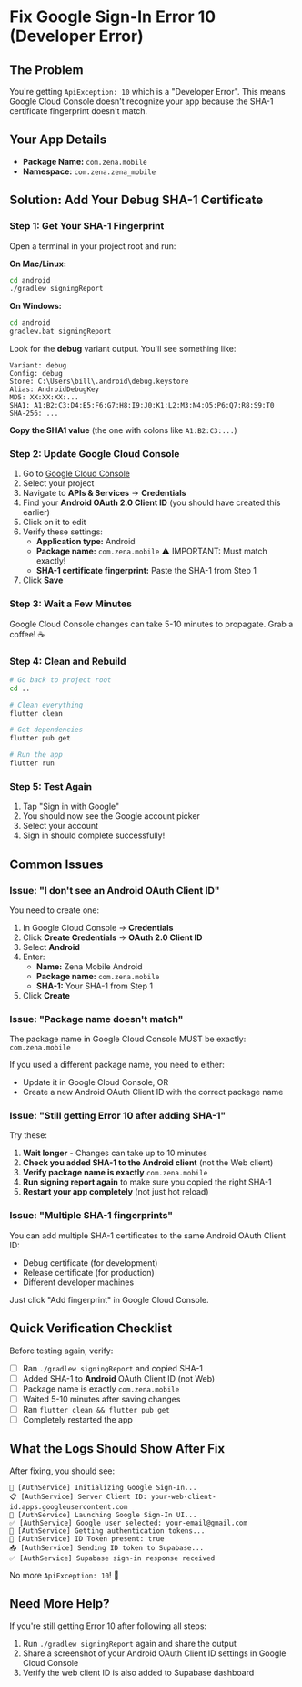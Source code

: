 # Fix Google Sign-In Error 10 (Developer Error)

## The Problem

You're getting `ApiException: 10` which is a "Developer Error". This means Google Cloud Console doesn't recognize your app because the SHA-1 certificate fingerprint doesn't match.

## Your App Details

- **Package Name:** `com.zena.mobile`
- **Namespace:** `com.zena.zena_mobile`

## Solution: Add Your Debug SHA-1 Certificate

### Step 1: Get Your SHA-1 Fingerprint

Open a terminal in your project root and run:

**On Mac/Linux:**
```bash
cd android
./gradlew signingReport
```

**On Windows:**
```bash
cd android
gradlew.bat signingReport
```

Look for the **debug** variant output. You'll see something like:
```
Variant: debug
Config: debug
Store: C:\Users\bill\.android\debug.keystore
Alias: AndroidDebugKey
MD5: XX:XX:XX:...
SHA1: A1:B2:C3:D4:E5:F6:G7:H8:I9:J0:K1:L2:M3:N4:O5:P6:Q7:R8:S9:T0
SHA-256: ...
```

**Copy the SHA1 value** (the one with colons like `A1:B2:C3:...`)

### Step 2: Update Google Cloud Console

1. Go to [Google Cloud Console](https://console.cloud.google.com/)
2. Select your project
3. Navigate to **APIs & Services** → **Credentials**
4. Find your **Android OAuth 2.0 Client ID** (you should have created this earlier)
5. Click on it to edit
6. Verify these settings:
   - **Application type:** Android
   - **Package name:** `com.zena.mobile` ⚠️ IMPORTANT: Must match exactly!
   - **SHA-1 certificate fingerprint:** Paste the SHA-1 from Step 1
7. Click **Save**

### Step 3: Wait a Few Minutes

Google Cloud Console changes can take 5-10 minutes to propagate. Grab a coffee! ☕

### Step 4: Clean and Rebuild

```bash
# Go back to project root
cd ..

# Clean everything
flutter clean

# Get dependencies
flutter pub get

# Run the app
flutter run
```

### Step 5: Test Again

1. Tap "Sign in with Google"
2. You should now see the Google account picker
3. Select your account
4. Sign in should complete successfully!

## Common Issues

### Issue: "I don't see an Android OAuth Client ID"

You need to create one:

1. In Google Cloud Console → **Credentials**
2. Click **Create Credentials** → **OAuth 2.0 Client ID**
3. Select **Android**
4. Enter:
   - **Name:** Zena Mobile Android
   - **Package name:** `com.zena.mobile`
   - **SHA-1:** Your SHA-1 from Step 1
5. Click **Create**

### Issue: "Package name doesn't match"

The package name in Google Cloud Console MUST be exactly: `com.zena.mobile`

If you used a different package name, you need to either:
- Update it in Google Cloud Console, OR
- Create a new Android OAuth Client ID with the correct package name

### Issue: "Still getting Error 10 after adding SHA-1"

Try these:

1. **Wait longer** - Changes can take up to 10 minutes
2. **Check you added SHA-1 to the Android client** (not the Web client)
3. **Verify package name is exactly** `com.zena.mobile`
4. **Run signing report again** to make sure you copied the right SHA-1
5. **Restart your app completely** (not just hot reload)

### Issue: "Multiple SHA-1 fingerprints"

You can add multiple SHA-1 certificates to the same Android OAuth Client ID:
- Debug certificate (for development)
- Release certificate (for production)
- Different developer machines

Just click "Add fingerprint" in Google Cloud Console.

## Quick Verification Checklist

Before testing again, verify:

- [ ] Ran `./gradlew signingReport` and copied SHA-1
- [ ] Added SHA-1 to **Android** OAuth Client ID (not Web)
- [ ] Package name is exactly `com.zena.mobile`
- [ ] Waited 5-10 minutes after saving changes
- [ ] Ran `flutter clean && flutter pub get`
- [ ] Completely restarted the app

## What the Logs Should Show After Fix

After fixing, you should see:

```
🔐 [AuthService] Initializing Google Sign-In...
📋 [AuthService] Server Client ID: your-web-client-id.apps.googleusercontent.com
👤 [AuthService] Launching Google Sign-In UI...
✅ [AuthService] Google user selected: your-email@gmail.com
🔑 [AuthService] Getting authentication tokens...
🎫 [AuthService] ID Token present: true
📤 [AuthService] Sending ID token to Supabase...
✅ [AuthService] Supabase sign-in response received
```

No more `ApiException: 10`! 🎉

## Need More Help?

If you're still getting Error 10 after following all steps:

1. Run `./gradlew signingReport` again and share the output
2. Share a screenshot of your Android OAuth Client ID settings in Google Cloud Console
3. Verify the web client ID is also added to Supabase dashboard
